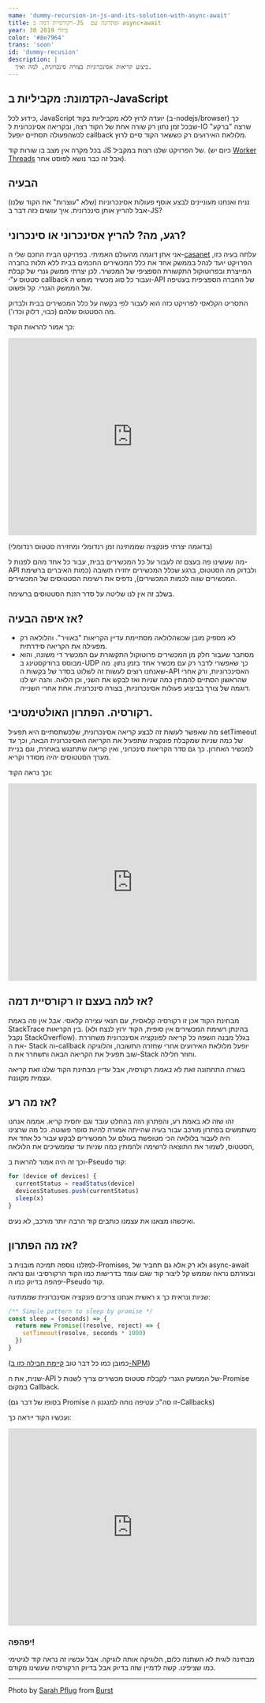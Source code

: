 ```yaml
---
name: 'dummy-recursion-in-js-and-its-solution-with-async-await'
title: רקורסיית דמה ב-JS  ופתרונה עם async+await
year: 30 ביולי 2019
color: '#8e7964'
trans: 'soon'
id: 'dummy-recusion'
description: |
  ביצוע קריאות אסינכרוניות בצורה סינכרונית, למה ואיך.
---
```


## הקדמונת: מקביליות ב-JavaScript

כידוע לכל, JavaScript יועדה לרוץ ללא מקביליות בקוד (ב-nodejs/browser) כך שבכל זמן נתון רק שורה אחת של הקוד רצה, ובקריאה אסינכרונית ל-IO שרצה "ברקע" לכשהפעולה תסתיים יופעל callback מלולאת האירועים רק כששאר הקוד סיים לרוץ.

בכל מקרה אין מצב בו שורות קוד JS של הפרויקט שלנו רצות במקביל. (כיום יש [Worker Threads](https://nodejs.org/api/worker_threads.html)  אבל זה כבר נושא לפוסט אחר). 

## הבעיה

נניח ואנחנו מעוניינים לבצע אוסף פעולות אסינכרוניות (שלא "עוצרות" את הקוד שלנו) אבל להריץ אותן סינכרונית.
איך עושים כזה דבר ב-JS?

## רגע, מה? להריץ אסינכרוני או סינכרוני?

אני אתן דוגמה מהעולם האמיתי. בפרויקט הבית החכם שלי ה-[casanet](https://github.com/haimkastner/home-iot-server) עלתה בעיה כזו, הפרויקט יועד לנהל בממשק אחד את כלל המכשירים החכמים בבית ללא תלות בחברה המייצרת ובפרוטוקול התקשורת הספציפי של המכשיר. 
לכן יצרתי ממשק גנרי של קבלת סטטוס ע"י callback ועבור כל סוג מכשיר מומש ה-API של החברה הספציפית בעטיפה של הממשק הגנרי. קל ופשוט.

התסריט הקלאסי לפרויקט כזה הוא לעבור לפי בקשה על כלל המכשירים בבית ולבדוק מה הסטטוס שלהם (כבוי, דלוק וכדו'). 

כך אמור להראות הקוד:

<iframe height="400px" width="100%" src="https://repl.it/@HaimKastner/get-all-async?lite=true" scrolling="no" frameborder="no" allowtransparency="true" allowfullscreen="true" sandbox="allow-forms allow-pointer-lock allow-popups allow-same-origin allow-scripts allow-modals"></iframe>

(בדוגמה יצרתי פונקציה שממתינה זמן רנדומלי ומחזירה סטטוס רנדומלי)

מה שעשינו פה בעצם זה לעבור על כל המכשירים בבית, עבור כל אחד מהם לפנות ל-API ולבדוק מה הסטטוס, ברגע שכלל המכשירים יחזירו תשובה (כמות האיברים ברשימת המכשירים שווה לכמות המכשירים), נדפיס את רשימת הסטטוסים של המכשירים.

בשלב זה אין לנו שליטה על סדר הזנת הסטטוסים ברשימה.

## אז איפה הבעיה?

- לא מספיק מובן שכשהלולאה מסתיימת עדיין הקריאות "באוויר". והלולאה רק מפעילה את הקריאה סידרתית.
- מסתבר שעבור חלק מן המכשירים פרוטוקול התקשורת עם המכשיר די משונה, והוא מבוסס ברודקסטינג ב-UDP כך שאפשרי לדבר רק עם מכשיר אחד בזמן נתון.
מה שאנחנו רוצים לעשות זה לשלוט בסדר של בקשות ה-API האסינכרוניות, ורק אחרי שהראשון הסתיים להמתין כמה שניות ואז לבקש את השני, וכן הלאה.
והנה יש לנו דוגמה של צורך בביצוע פעולות אסינכרוניות, בצורה סינכרונית. אחת אחרי השנייה.

## רקורסיה. הפתרון האולטימטיבי.

מה שאפשר לעשות זה לבצע קריאה אסינכרונית, שלכשתסתיים היא תפעיל setTimeout של כמה שניות שמקבלת פונקציה שתפעיל את הקריאה האסינכרונית הבאה, וכך עד למכשיר האחרון.
כך גם סדר הקריאות סינכרוני, ואין קריאה שתתנגש באחרת, וגם בניית מערך הסטטוסים יהיה מסודר וקריא.

וכך נראה הקוד:

<iframe height="400px" width="100%" src="https://repl.it/@HaimKastner/recursive-solution?lite=true" scrolling="no" frameborder="no" allowtransparency="true" allowfullscreen="true" sandbox="allow-forms allow-pointer-lock allow-popups allow-same-origin allow-scripts allow-modals"></iframe>


## אז למה בעצם זו רקורסיית דמה? 

מבחינת הקוד אכן זו רקורסיה קלאסית, עם תנאי עצירה קלאסי. *אבל* אין פה באמת StackTrace בין הקריאות.
(בהינתן רשימת המכשירים אין סופית, הקוד ירוץ לנצח ולא נקבל StackOverflow).
בגלל מבנה השפה כל קריאה לפונקציה אסינכרונית משחררת את ה- Stack וה-callback יופעל מלולאת האירועים אחרי שחזרה התשובה, והלוגיקה שוב תפעיל את הקריאה הבאה ותשחרר את ה-Stack וחוזר חלילה.

בשורה התחתונה זאת לא *באמת* רקורסיה, אבל עדיין מבחינת הקוד שלנו זאת קריאה עצמית מקוננת.

## אז מה רע?

זהו שזה לא באמת רע, והפתרון הזה בהחלט עובד וגם יחסית קריא.
אממה אנחנו משתמשים בפתרון מורכב עבור בעיה שהייתה אמורה להיות סופר פשוטה. 
כל מה שרצינו היה לעבור בלולאה הכי מטופשת בעולם על המכשירים לבקש עבור כל אחד את הסטטוס, לשמור את התוצאה לרשימה ולהמתין כמה שניות עד שממשיכים את הלולאה,

וכך זה היה אמור להראות ב-Pseudo קוד:

```javascript  
for (device of devices) {
  currentStatus = readStatus(device)
  devicesStatuses.push(currentStatus)
  sleep(x)
}
```
 
ואיכשהו מצאנו את עצמנו כותבים קוד הרבה יותר מורכב, לא נעים.

## אז מה הפתרון?

למזלנו נוספה תמיכה מובנית ב-Promises, ולא רק אלא גם תחביר של async-await 
ובעזרתם נראה שממש קל ליצור קוד שגם עומד בדרישות כמו הקוד הרקורסיבי וגם נראה יפהפה בדיוק כמו ה-Pseudo קוד.

ראשית אנחנו צריכים פונקציה אסינכרונית שממתינה x שניות ונראית כך:


```javascript  
/** Simple pattern to sleep by promise */
const sleep = (seconds) => {
  return new Promise((resolve, reject) => {
    setTimeout(resolve, seconds * 1000)
  })
} 
```
(כמובן כמו כל דבר טוב [קיימת חבילה כזו ב-NPM](https://www.npmjs.com/package/sleep-promise))

שנית, את ה-API של הממשק הגנרי לקבלת סטטוס מכשירים צריך לשנות ל-Promise במקום Callback.

(בסופו של דבר גם Promise זו סה"כ עטיפה נוחה למנגנון ה-Callbacks) 

ועכשיו הקוד ייראה כך:

<iframe height="400px" width="100%" src="https://repl.it/@HaimKastner/final-async-await-solution?lite=true" scrolling="no" frameborder="no" allowtransparency="true" allowfullscreen="true" sandbox="allow-forms allow-pointer-lock allow-popups allow-same-origin allow-scripts allow-modals"></iframe>

### יפהפה!

מבחינה לוגית לא השתנה כלום, הלוגיקה אותה לוגיקה. אבל עכשיו זה נראה קוד לגיטימי כמו שציפינו. קשה לדמיין שזה בדיוק אבל בדיוק הרקורסיה שעשינו מקודם.

----

Photo by <a href="https://burst.shopify.com/@sarahpflugphoto?utm_campaign=photo_credit&amp;utm_content=Free+Finger+Pointing+At+Javascript+Code+Photo+%E2%80%94+High+Res+Pictures&amp;utm_medium=referral&amp;utm_source=credit">Sarah Pflug</a> from <a href="https://burst.shopify.com/api-tech?utm_campaign=photo_credit&amp;utm_content=Free+Finger+Pointing+At+Javascript+Code+Photo+%E2%80%94+High+Res+Pictures&amp;utm_medium=referral&amp;utm_source=credit">Burst</a>

